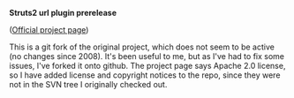 **Struts2 url plugin prerelease** 

([Official project page](https://code.google.com/p/struts2urlplugin/))

This is a git fork of the original project, which does not seem
to be active (no changes since 2008). It's been useful to me,
but as I've had to fix some issues, I've forked it onto github.
The project page says Apache 2.0 license, so I have added license and copyright
notices to the repo, since they were not in the SVN tree I originally
checked out.

